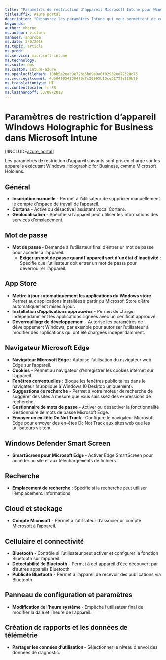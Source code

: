 ```yaml
---
title: "Paramètres de restriction d’appareil Microsoft Intune pour Windows Holographic for Business"
titlesuffix: Azure portal
description: "Découvrez les paramètres Intune qui vous permettent de contrôler les paramètres et fonctionnalités des appareils exécutant Windows Holographic for Business."
keywords: 
author: vhorne
ms.author: victorh
manager: angrobe
ms.date: 3/6/2018
ms.topic: article
ms.prod: 
ms.service: microsoft-intune
ms.technology: 
ms.suite: ems
ms.custom: intune-azure
ms.openlocfilehash: 10bb5a2eac9e72ba5b09a9a6f02932e872328c75
ms.sourcegitcommit: 4db0498342364f8a7c28995b15ce32759e920b99
ms.translationtype: HT
ms.contentlocale: fr-FR
ms.lasthandoff: 03/08/2018
---
```

# <a name="microsoft-intune-windows-holographic-for-business-device-restriction-settings"></a>Paramètres de restriction d’appareil Windows Holographic for Business dans Microsoft Intune

[!INCLUDE[azure_portal](./includes/azure_portal.md)]

Les paramètres de restriction d’appareil suivants sont pris en charge sur les appareils exécutant Windows Holographic for Business, comme Microsoft Hololens.

## <a name="general"></a>Général

- **Inscription manuelle** - Permet à l’utilisateur de supprimer manuellement le compte d’espace de travail de l’appareil.
- **Cortana** - Active ou désactive l’assistant vocal Cortana.
- **Géolocalisation** - Spécifie si l’appareil peut utiliser les informations des services d’emplacement.



## <a name="password"></a>Mot de passe
-   **Mot de passe** - Demande à l’utilisateur final d’entrer un mot de passe pour accéder à l’appareil.
    -   **Exiger un mot de passe quand l'appareil sort d'un état d'inactivité** : Spécifie que l’utilisateur doit entrer un mot de passe pour déverrouiller l’appareil.



## <a name="app-store"></a>App Store

-   **Mettre à jour automatiquement les applications du Windows store** - Permet aux applications installées à partir du Microsoft Store d’être automatiquement mises à jour.
-   **Installation d’applications approuvées** - Permet de charger indépendamment les applications signées avec un certificat approuvé.
-   **Déverrouillage de développement** - Autorise les paramètres de développement Windows, par exemple pour autoriser l’utilisateur à modifier des applications qui ont été chargées indépendamment.

## <a name="edge-browser"></a>Navigateur Microsoft Edge

-   **Navigateur Microsoft Edge** : Autorise l’utilisation du navigateur web Edge sur l’appareil.
-   **Cookies** - Permet au navigateur d’enregistrer les cookies internet sur l’appareil.
-   **Fenêtres contextuelles** : Bloque les fenêtres publicitaires dans le navigateur (s’applique à Windows 10 Desktop uniquement).
-   **Suggestions de recherche** - Permet à votre moteur de recherche de suggérer des sites à mesure que vous saisissez des expressions de recherche.
-   **Gestionnaire de mots de passe** - Activer ou désactiver la fonctionnalité Gestionnaire de mots de passe Microsoft Edge.
- **Envoyer un en-tête Do Not Track** - Configure le navigateur Microsoft Edge pour envoyer des en-êtes Do Not Track aux sites web que les utilisateurs visitent.

## <a name="windows-defender-smart-screen"></a>Windows Defender Smart Screen

- **SmartScreen pour Microsoft Edge** - Activer Edge SmartScreen pour accéder au site et aux téléchargements de fichiers.

## <a name="search"></a>Recherche
- **Emplacement de recherche** : Spécifie si la recherche peut utiliser l’emplacement. Informations


## <a name="cloud-and-storage"></a>Cloud et stockage
-   **Compte Microsoft** - Permet à l’utilisateur d’associer un compte Microsoft à l’appareil.

## <a name="cellular-and-connectivity"></a>Cellulaire et connectivité

-   **Bluetooth** - Contrôle si l’utilisateur peut activer et configurer la fonction Bluetooth sur l’appareil.
-   **Détectabilité de Bluetooth** - Permet à cet appareil d’être découvert par d’autres appareils Bluetooth.
-   **Publicité Bluetooth** - Permet à l’appareil de recevoir des publications via Bluetooth.

## <a name="control-panel-and-settings"></a>Panneau de configuration et paramètres

- **Modification de l’heure système** - Empêche l’utilisateur final de modifier la date et l’heure de l’appareil.

## <a name="reporting-and-telemetry"></a>Création de rapports et les données de télémétrie

- **Partager les données d’utilisation** - Sélectionner le niveau d'envoi des données de diagnostic.